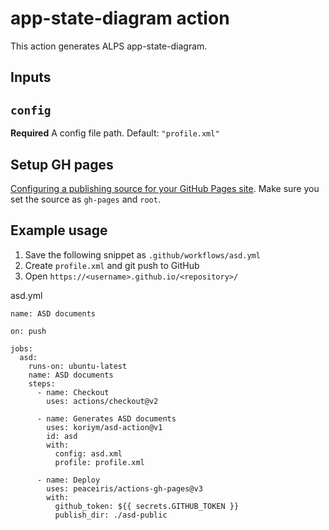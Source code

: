 # app-state-diagram action

This action generates ALPS app-state-diagram.

## Inputs

## `config`

**Required** A config file path. Default: `"profile.xml"`

## Setup GH pages

[Configuring a publishing source for your GitHub Pages site](https://docs.github.com/en/pages/getting-started-with-github-pages/configuring-a-publishing-source-for-your-github-pages-site). Make sure you set the source as `gh-pages` and `root`.

## Example usage

1. Save the following snippet as `.github/workflows/asd.yml`
2. Create `profile.xml` and git push to GitHub
3. Open `https://<username>.github.io/<repository>/`


asd.yml
```
name: ASD documents

on: push

jobs:
  asd:
    runs-on: ubuntu-latest
    name: ASD documents
    steps:
      - name: Checkout
        uses: actions/checkout@v2

      - name: Generates ASD documents
        uses: koriym/asd-action@v1
        id: asd
        with:
          config: asd.xml
          profile: profile.xml

      - name: Deploy
        uses: peaceiris/actions-gh-pages@v3
        with:
          github_token: ${{ secrets.GITHUB_TOKEN }}
          publish_dir: ./asd-public
```